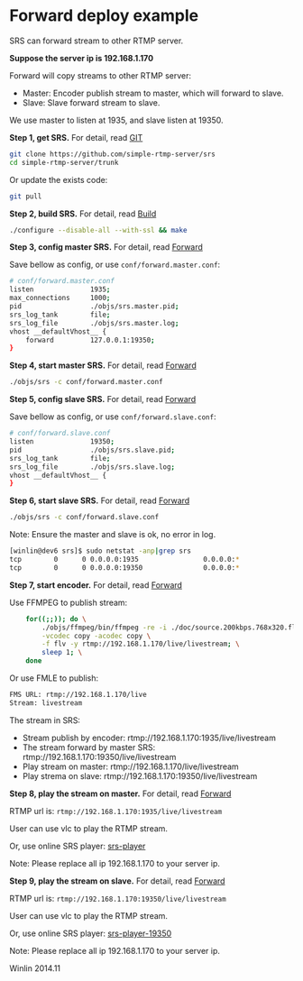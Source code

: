 # Forward deploy example

SRS can forward stream to other RTMP server.

<strong>Suppose the server ip is 192.168.1.170</strong>

Forward will copy streams to other RTMP server:
* Master: Encoder publish stream to master, which will forward to slave.
* Slave: Slave forward stream to slave.

We use master to listen at 1935, and slave listen at 19350.

<strong>Step 1, get SRS.</strong> For detail, read [GIT](v1_EN_Git)

```bash
git clone https://github.com/simple-rtmp-server/srs
cd simple-rtmp-server/trunk
```

Or update the exists code:

```bash
git pull
```

<strong>Step 2, build SRS.</strong> For detail, read [Build](v1_EN_Build)

```bash
./configure --disable-all --with-ssl && make
```

<strong>Step 3, config master SRS.</strong> For detail, read [Forward](v1_EN_Forward)

Save bellow as config, or use `conf/forward.master.conf`:

```bash
# conf/forward.master.conf
listen              1935;
max_connections     1000;
pid                 ./objs/srs.master.pid;
srs_log_tank        file;
srs_log_file        ./objs/srs.master.log;
vhost __defaultVhost__ {
    forward         127.0.0.1:19350;
}
```

<strong>Step 4, start master SRS.</strong> For detail, read [Forward](v1_EN_Forward)

```bash
./objs/srs -c conf/forward.master.conf
```

<strong>Step 5, config slave SRS.</strong> For detail, read [Forward](v1_EN_Forward)

Save bellow as config, or use `conf/forward.slave.conf`:

```bash
# conf/forward.slave.conf
listen              19350;
pid                 ./objs/srs.slave.pid;
srs_log_tank        file;
srs_log_file        ./objs/srs.slave.log;
vhost __defaultVhost__ {
}
```

<strong>Step 6, start slave SRS.</strong> For detail, read [Forward](v1_EN_Forward)

```bash
./objs/srs -c conf/forward.slave.conf
```

Note: Ensure the master and slave is ok, no error in log.

```bash
[winlin@dev6 srs]$ sudo netstat -anp|grep srs
tcp        0      0 0.0.0.0:1935                0.0.0.0:*                   LISTEN      7826/srs            
tcp        0      0 0.0.0.0:19350               0.0.0.0:*                   LISTEN      7834/srs
```

<strong>Step 7, start encoder.</strong> For detail, read [Forward](v1_EN_Forward)

Use FFMPEG to publish stream:

```bash
    for((;;)); do \
        ./objs/ffmpeg/bin/ffmpeg -re -i ./doc/source.200kbps.768x320.flv \
        -vcodec copy -acodec copy \
        -f flv -y rtmp://192.168.1.170/live/livestream; \
        sleep 1; \
    done
```

Or use FMLE to publish:

```bash
FMS URL: rtmp://192.168.1.170/live
Stream: livestream
```

The stream in SRS:
* Stream publish by encoder: rtmp://192.168.1.170:1935/live/livestream
* The stream forward by master SRS: rtmp://192.168.1.170:19350/live/livestream
* Play stream on master: rtmp://192.168.1.170/live/livestream
* Play strema on slave: rtmp://192.168.1.170:19350/live/livestream

<strong>Step 8, play the stream on master.</strong> For detail, read [Forward](v1_EN_Forward)

RTMP url is: `rtmp://192.168.1.170:1935/live/livestream`

User can use vlc to play the RTMP stream.

Or, use online SRS player: [srs-player][srs-player]

Note: Please replace all ip 192.168.1.170 to your server ip.

<strong>Step 9, play the stream on slave.</strong> For detail, read [Forward](v1_EN_Forward)

RTMP url is: `rtmp://192.168.1.170:19350/live/livestream`

User can use vlc to play the RTMP stream.

Or, use online SRS player: [srs-player-19350][srs-player-19350]

Note: Please replace all ip 192.168.1.170 to your server ip.

Winlin 2014.11

[nginx]: http://192.168.1.170:8080/nginx.html
[srs-player]: http://winlinvip.github.io/srs.release/trunk/research/players/srs_player.html?vhost=__defaultVhost__&autostart=true&server=192.168.1.170&app=live&stream=livestream&port=1935
[srs-player-19350]: http://winlinvip.github.io/srs.release/trunk/research/players/srs_player.html?vhost=__defaultVhost__&autostart=true&server=192.168.1.170&app=live&stream=livestream&port=19350
[srs-player-ff]: http://winlinvip.github.io/srs.release/trunk/research/players/srs_player.html?vhost=__defaultVhost__&autostart=true&server=192.168.1.170&app=live&stream=livestream_ff
[jwplayer]: http://winlinvip.github.io/srs.release/trunk/research/players/jwplayer6.html?vhost=__defaultVhost__&hls_autostart=true&server=192.168.1.170&app=live&stream=livestream&hls_port=8080
[jwplayer-ff]: http://winlinvip.github.io/srs.release/trunk/research/players/jwplayer6.html?vhost=__defaultVhost__&hls_autostart=true&server=192.168.1.170&app=live&stream=livestream_ff&hls_port=8080
